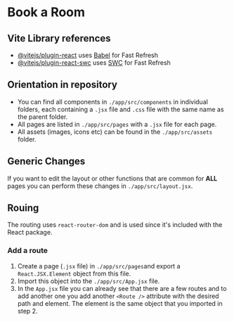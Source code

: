 # Book a Room

## Vite Library references
- [@vitejs/plugin-react](https://github.com/vitejs/vite-plugin-react/blob/main/packages/plugin-react/README.md) uses [Babel](https://babeljs.io/) for Fast Refresh
- [@vitejs/plugin-react-swc](https://github.com/vitejs/vite-plugin-react-swc) uses [SWC](https://swc.rs/) for Fast Refresh

## Orientation in repository
- You can find all components in ```./app/src/components``` in individual folders, each containing a ```.jsx``` file and ```.css``` file with the same name as the parent folder.
- All pages are listed in ```./app/src/pages``` with a ```.jsx``` file for each page.
- All assets (images, icons etc) can be found in the ```./app/src/assets``` folder.

## Generic Changes
If you want to edit the layout or other functions that are common for **ALL** pages you can perform these changes in ```./app/src/layout.jsx```.

## Rouing
The routing uses ```react-router-dom``` and is used since it's included with the React package.
### Add a route
1. Create a page (```.jsx``` file) in ```./app/src/pages```and export a ```React.JSX.Element``` object from this file.
2. Import this object into the ```./app/src/App.jsx``` file.
3. In the ```App.jsx``` file you can already see that there are a few routes and to add another one you add another ```<Route />``` attribute with the desired path and element. The element is the same object that you imported in step 2.